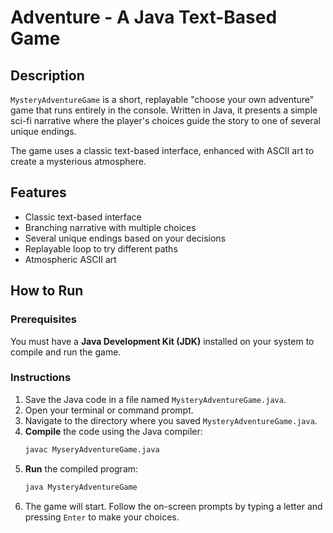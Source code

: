 # Adventure - A Java Text-Based Game

## Description

`MysteryAdventureGame` is a short, replayable "choose your own adventure" game that runs entirely in the console. Written in Java, it presents a simple sci-fi narrative where the player's choices guide the story to one of several unique endings.

The game uses a classic text-based interface, enhanced with ASCII art to create a mysterious atmosphere.

## Features

* Classic text-based interface
* Branching narrative with multiple choices
* Several unique endings based on your decisions
* Replayable loop to try different paths
* Atmospheric ASCII art

## How to Run

### Prerequisites

You must have a **Java Development Kit (JDK)** installed on your system to compile and run the game.

### Instructions

1.  Save the Java code in a file named `MysteryAdventureGame.java`.
2.  Open your terminal or command prompt.
3.  Navigate to the directory where you saved `MysteryAdventureGame.java`.
4.  **Compile** the code using the Java compiler:
    ```bash
    javac MyseryAdventureGame.java
    ```
5.  **Run** the compiled program:
    ```bash
    java MysteryAdventureGame
    ```
6.  The game will start. Follow the on-screen prompts by typing a letter and pressing `Enter` to make your choices.
